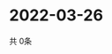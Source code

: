 # 2022-03-26
  共 0条

  <!-- BEGIN -->
  <!-- 最后更新时间Sat Mar 26 2022 11:04:10 GMT+0000 (Coordinated Universal Time) -->
  
  <!-- END -->
  
  